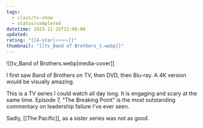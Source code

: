 ```yaml
---
tags:
  - class/tv-show
  - status/completed
datetime: 2023-11-25T12:00:00
updated: 
rating: "[[4-star|⭐️⭐️⭐️⭐️]]"
thumbnail: "[[tv_Band of Brothers_t.webp]]"
---
```

![[tv_Band of Brothers.webp|media-cover]]

I first saw Band of Brothers on TV, then DVD, then Blu-ray. A 4K version would be visually amazing.

This is a TV series I could watch all day long. It is engaging and scary at the same time. Episode 7, "The Breaking Point" is the most outstanding commentary on leadership failure I've ever seen.

Sadly, [[The Pacific]], as a sister series was not as good.